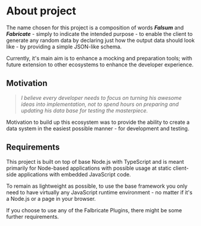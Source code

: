 # About project

The name chosen for this project is a composition of words ***Falsum*** and ***Fabricate*** - simply
to indicate the intended purpose - to enable the client to generate any random data by declaring
just how the output data should look like - by providing a simple JSON-like schema.

Currently, it's main aim is to enhance a mocking and preparation tools; with future extension to
other ecosystems to enhance the developer experience.


## Motivation

> _I believe every developer needs to focus on turning his awesome ideas into implementation, 
not to spend hours on preparing and updating his data base for testing the masterpiece._

Motivation to build up this ecosystem was to provide the ability to create a data system in
the easiest possible manner - for development and testing.


## Requirements

This project is built on top of base Node.js with TypeScript and is meant primarily for Node-based applications with 
possible usage at static client-side applications with embedded JavaScript code.

To remain as lightweight as possible, to use the base framework you only need to have virtually any JavaScript runtime 
environment - no matter if it's a Node.js or a page in your browser.

If you choose to use any of the Falbricate Plugins, there might be some further requirements.
